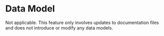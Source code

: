 # Data Model

Not applicable. This feature only involves updates to documentation files and does not introduce or modify any data models.